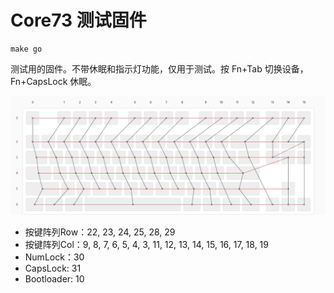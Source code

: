 # Core73 测试固件

```shell
make go
```

测试用的固件。不带休眠和指示灯功能，仅用于测试。按 Fn+Tab 切换设备，Fn+CapsLock 休眠。

![连线](wire.png)

- 按键阵列Row：22, 23, 24, 25, 28, 29
- 按键阵列Col：9, 8, 7, 6, 5, 4, 3, 11, 12, 13, 14, 15, 16, 17, 18, 19
- NumLock：30
- CapsLock: 31
- Bootloader: 10
